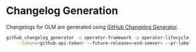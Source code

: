 # Changelog Generation

Changelogs for OLM are generated using [GitHub Changelog Generator](https://github.com/github-changelog-generator/github-changelog-generator).

```bash
github_changelog_generator -u operator-framework -p operator-lifecycle-manager --since-tag=<start-semver> \
    --token=<github-api-token> --future-release=<end-semver> --pr-label="**Other changes:**"
```